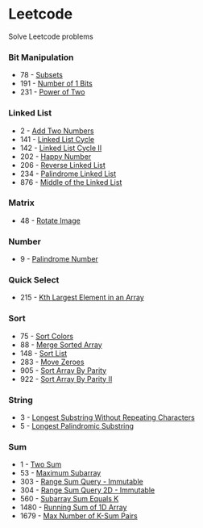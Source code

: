 # Leetcode

Solve Leetcode problems


### Bit Manipulation

- 78 - [Subsets](src/com/namanh/bit_manipulation/Subsets.java)
- 191 - [Number of 1 Bits](src/com/namanh/bit_manipulation/NumberOf1Bits.java)
- 231 - [Power of Two](src/com/namanh/bit_manipulation/PowerOfTwo.java)


### Linked List

- 2 - [Add Two Numbers](src/com/namanh/linked_list/AddTwoNumbers.java)
- 141 - [Linked List Cycle](src/com/namanh/linked_list/LinkedListCycle.java)
- 142 - [Linked List Cycle II](src/com/namanh/linked_list/LinkedListCycleII.java)
- 202 - [Happy Number](src/com/namanh/linked_list/HappyNumber.java)
- 206 - [Reverse Linked List](src/com/namanh/linked_list/ReverseLinkedList.java)
- 234 - [Palindrome Linked List](src/com/namanh/linked_list/PalindromeLinkedList.java)
- 876 - [Middle of the Linked List](src/com/namanh/linked_list/MiddleLinkedList.java)


### Matrix

- 48 - [Rotate Image](src/com/namanh/matrix/RotateImage.java)


### Number

- 9 - [Palindrome Number](src/com/namanh/number/PalindromeNumber.java)


### Quick Select

- 215 - [Kth Largest Element in an Array](src/com/namanh/quick_select/KthLargestElement.java)


### Sort

- 75 - [Sort Colors](src/com/namanh/sort/SortColors.java)
- 88 - [Merge Sorted Array](src/com/namanh/sort/MergeSortedArray.java)
- 148 - [Sort List](src/com/namanh/sort/SortList.java)
- 283 - [Move Zeroes](src/com/namanh/sort/MoveZeroes.java)
- 905 - [Sort Array By Parity](src/com/namanh/sort/SortArrayByParity.java)
- 922 - [Sort Array By Parity II](src/com/namanh/sort/SortArrayByParityII.java)


### String

- 3 - [Longest Substring Without Repeating Characters](src/com/namanh/string/LongestSubstringWithoutRepeatingCharacters.java)
- 5 - [Longest Palindromic Substring](src/com/namanh/string/LongestPalindromicSubstring.java)


### Sum

- 1 - [Two Sum](src/com/namanh/sum/TwoSum.java)
- 53 - [Maximum Subarray](src/com/namanh/sum/MaximumSubArray.java)
- 303 - [Range Sum Query - Immutable](src/com/namanh/sum/NumArray.java)
- 304 - [Range Sum Query 2D - Immutable](src/com/namanh/sum/NumMatrix.java)
- 560 - [Subarray Sum Equals K](src/com/namanh/sum/SubArraySumEqualsK.java)
- 1480 - [Running Sum of 1D Array](src/com/namanh/sum/RunningSum.java)
- 1679 - [Max Number of K-Sum Pairs](src/com/namanh/sum/MaxNumberOfKSumPairs.java)